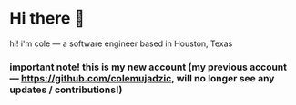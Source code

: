 # Hi there 👋

hi! i'm cole — a software engineer based in Houston, Texas

### important note! this is my new account (my previous account — https://github.com/colemujadzic, will no longer see any updates / contributions!)

<!--
**cmujadzic/cmujadzic** is a ✨ _special_ ✨ repository because its `README.md` (this file) appears on your GitHub profile.

Here are some ideas to get you started:

- 🔭 I’m currently working on ...
- 🌱 I’m currently learning ...
- 👯 I’m looking to collaborate on ...
- 🤔 I’m looking for help with ...
- 💬 Ask me about ...
- 📫 How to reach me: ...
- 😄 Pronouns: ...
- ⚡ Fun fact: ...
-->
